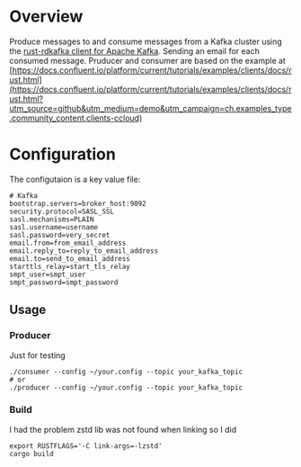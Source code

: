 # Overview

Produce messages to and consume messages from a Kafka cluster using the [rust-rdkafka client for Apache Kafka](https://github.com/fede1024/rust-rdkafka). Sending an email for each consumed message. Pruducer and consumer are based on the example at [https://docs.confluent.io/platform/current/tutorials/examples/clients/docs/rust.html](https://docs.confluent.io/platform/current/tutorials/examples/clients/docs/rust.html?utm_source=github&utm_medium=demo&utm_campaign=ch.examples_type.community_content.clients-ccloud)

# Configuration

The configutaion is a key value file:

```
# Kafka
bootstrap.servers=broker_host:9092
security.protocol=SASL_SSL
sasl.mechanisms=PLAIN
sasl.username=username
sasl.password=very_secret
email.from=from_email_address
email.reply_to=reply_to_email_address
email.to=send_to_email_address
starttls_relay=start_tls_relay
smpt_user=smpt_user
smpt_password=smpt_password
```

## Usage

### Producer 

Just for testing

```
./consumer --config ~/your.config --topic your_kafka_topic
# or 
./producer --config ~/your.config --topic your_kafka_topic
```
### Build

I had the problem zstd lib was not found when linking so I did
```
export RUSTFLAGS='-C link-args=-lzstd'
cargo build
```